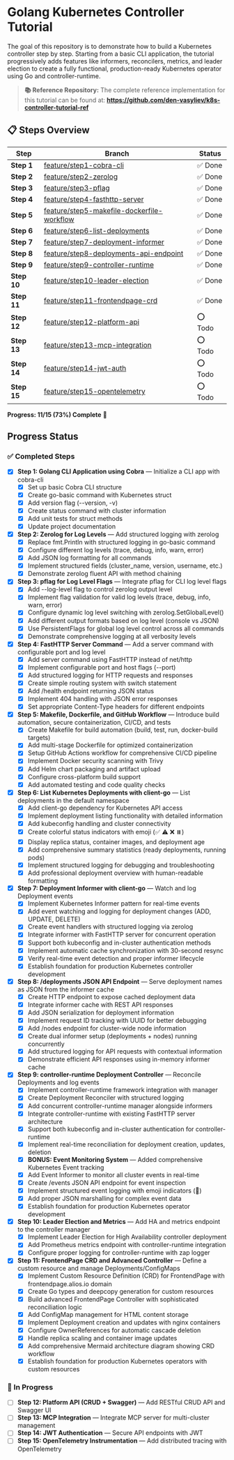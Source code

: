 # Golang Kubernetes Controller Tutorial

The goal of this repository is to demonstrate how to build a Kubernetes controller step by step. Starting from a basic CLI application, the tutorial progressively adds features like informers, reconcilers, metrics, and leader election to create a fully functional, production-ready Kubernetes operator using Go and controller-runtime.

> **📚 Reference Repository:** The complete reference implementation for this tutorial can be found at:
> **https://github.com/den-vasyliev/k8s-controller-tutorial-ref**

## 📋 Steps Overview

| Step | Branch | Status |
|------|--------|---------|
| **Step 1** | [feature/step1-cobra-cli](https://github.com/alioss/k8s-controller-crash-course/tree/feature/step1-cobra-cli) | ✅ Done |
| **Step 2** | [feature/step2-zerolog](https://github.com/alioss/k8s-controller-crash-course/tree/feature/step2-zerolog-logging) | ✅ Done |
| **Step 3** | [feature/step3-pflag](https://github.com/alioss/k8s-controller-crash-course/tree/feature/step3-pflag-loglevel) | ✅ Done |
| **Step 4** | [feature/step4-fasthttp-server](https://github.com/alioss/k8s-controller-crash-course/tree/feature/step4-fasthttp-server) | ✅ Done |
| **Step 5** | [feature/step5-makefile-dockerfile-workflow](https://github.com/alioss/k8s-controller-crash-course/tree/feature/step5-makefile-docker-ci) | ✅ Done |
| **Step 6** | [feature/step6-list-deployments](https://github.com/alioss/k8s-controller-crash-course/tree/feature/step6-list-deployments) | ✅ Done |
| **Step 7** | [feature/step7-deployment-informer](https://github.com/alioss/k8s-controller-crash-course/tree/feature/step7-informer) | ✅ Done |
| **Step 8** | [feature/step8-deployments-api-endpoint](https://github.com/alioss/k8s-controller-crash-course/tree/feature/step8-api-handler) | ✅ Done |
| **Step 9** | [feature/step9-controller-runtime](https://github.com/alioss/k8s-controller-crash-course/tree/feature/step9-controller-runtime) | ✅ Done |
| **Step 10** | [feature/step10-leader-election](https://github.com/alioss/k8s-controller-crash-course/tree/feature/step10-leader-election) | ✅ Done |
| **Step 11** | [feature/step11-frontendpage-crd](https://github.com/alioss/k8s-controller-crash-course/tree/feature/step11-frontendpage-crd) | ✅ Done |
| **Step 12** | [feature/step12-platform-api](https://github.com/alioss/k8s-controller-crash-course/tree/feature/step12-platform-api) | ⭕ Todo |
| **Step 13** | [feature/step13-mcp-integration](https://github.com/alioss/k8s-controller-crash-course/tree/feature/step13-mcp-integration) | ⭕ Todo |
| **Step 14** | [feature/step14-jwt-auth](https://github.com/alioss/k8s-controller-crash-course/tree/feature/step14-jwt-auth) | ⭕ Todo |
| **Step 15** | [feature/step15-opentelemetry](https://github.com/alioss/k8s-controller-crash-course/tree/feature/step15-opentelemetry) | ⭕ Todo |

**Progress: 11/15 (73%) Complete** 🚀

## Progress Status

### ✅ Completed Steps

- [x] **Step 1: Golang CLI Application using Cobra** — Initialize a CLI app with cobra-cli
  * [x] Set up basic Cobra CLI structure
  * [x] Create go-basic command with Kubernetes struct
  * [x] Add version flag (--version, -v)
  * [x] Create status command with cluster information
  * [x] Add unit tests for struct methods
  * [x] Update project documentation

- [x] **Step 2: Zerolog for Log Levels** — Add structured logging with zerolog
  * [x] Replace fmt.Println with structured logging in go-basic command
  * [x] Configure different log levels (trace, debug, info, warn, error)
  * [x] Add JSON log formatting for all commands
  * [x] Implement structured fields (cluster_name, version, username, etc.)
  * [x] Demonstrate zerolog fluent API with method chaining

- [x] **Step 3: pflag for Log Level Flags** — Integrate pflag for CLI log level flags
  * [x] Add --log-level flag to control zerolog output level
  * [x] Implement flag validation for valid log levels (trace, debug, info, warn, error)
  * [x] Configure dynamic log level switching with zerolog.SetGlobalLevel()
  * [x] Add different output formats based on log level (console vs JSON)
  * [x] Use PersistentFlags for global log level control across all commands
  * [x] Demonstrate comprehensive logging at all verbosity levels

- [x] **Step 4: FastHTTP Server Command** — Add a server command with configurable port and log level
  * [x] Add server command using FastHTTP instead of net/http
  * [x] Implement configurable port and host flags (--port)
  * [x] Add structured logging for HTTP requests and responses
  * [x] Create simple routing system with switch statement
  * [x] Add /health endpoint returning JSON status
  * [x] Implement 404 handling with JSON error responses
  * [x] Set appropriate Content-Type headers for different endpoints

- [x] **Step 5: Makefile, Dockerfile, and GitHub Workflow** — Introduce build automation, secure containerization, CI/CD, and tests
  * [x] Create Makefile for build automation (build, test, run, docker-build targets)
  * [x] Add multi-stage Dockerfile for optimized containerization
  * [x] Setup GitHub Actions workflow for comprehensive CI/CD pipeline
  * [x] Implement Docker security scanning with Trivy
  * [x] Add Helm chart packaging and artifact upload
  * [x] Configure cross-platform build support
  * [x] Add automated testing and code quality checks

- [x] **Step 6: List Kubernetes Deployments with client-go** — List deployments in the default namespace
  * [x] Add client-go dependency for Kubernetes API access
  * [x] Implement deployment listing functionality with detailed information
  * [x] Add kubeconfig handling and cluster connectivity
  * [x] Create colorful status indicators with emoji (✅ ⚠️ ❌ ⏸️)
  * [x] Display replica status, container images, and deployment age
  * [x] Add comprehensive summary statistics (ready deployments, running pods)
  * [x] Implement structured logging for debugging and troubleshooting
  * [x] Add professional deployment overview with human-readable formatting

- [x] **Step 7: Deployment Informer with client-go** — Watch and log Deployment events
  * [x] Implement Kubernetes Informer pattern for real-time events
  * [x] Add event watching and logging for deployment changes (ADD, UPDATE, DELETE)
  * [x] Create event handlers with structured logging via zerolog
  * [x] Integrate informer with FastHTTP server for concurrent operation
  * [x] Support both kubeconfig and in-cluster authentication methods
  * [x] Implement automatic cache synchronization with 30-second resync
  * [x] Verify real-time event detection and proper informer lifecycle
  * [x] Establish foundation for production Kubernetes controller development

- [x] **Step 8: /deployments JSON API Endpoint** — Serve deployment names as JSON from the informer cache
  * [x] Create HTTP endpoint to expose cached deployment data
  * [x] Integrate informer cache with REST API responses
  * [x] Add JSON serialization for deployment information
  * [x] Implement request ID tracking with UUID for better debugging
  * [x] Add /nodes endpoint for cluster-wide node information
  * [x] Create dual informer setup (deployments + nodes) running concurrently
  * [x] Add structured logging for API requests with contextual information
  * [x] Demonstrate efficient API responses using in-memory informer cache

- [x] **Step 9: controller-runtime Deployment Controller** — Reconcile Deployments and log events
  * [x] Implement controller-runtime framework integration with manager
  * [x] Create Deployment Reconciler with structured logging
  * [x] Add concurrent controller-runtime manager alongside informers
  * [x] Integrate controller-runtime with existing FastHTTP server architecture
  * [x] Support both kubeconfig and in-cluster authentication for controller-runtime
  * [x] Implement real-time reconciliation for deployment creation, updates, deletion
  * [x] **BONUS: Event Monitoring System** — Added comprehensive Kubernetes Event tracking
  * [x] Add Event Informer to monitor all cluster events in real-time
  * [x] Create /events JSON API endpoint for event inspection
  * [x] Implement structured event logging with emoji indicators (📅)
  * [x] Add proper JSON marshalling for complex event data
  * [x] Establish foundation for production Kubernetes operator development

- [x] **Step 10: Leader Election and Metrics** — Add HA and metrics endpoint to the controller manager
  * [x] Implement Leader Election for High Availability controller deployment
  * [x] Add Prometheus metrics endpoint with controller-runtime integration
  * [x] Configure proper logging for controller-runtime with zap logger

- [x] **Step 11: FrontendPage CRD and Advanced Controller** — Define a custom resource and manage Deployments/ConfigMaps
  * [x] Implement Custom Resource Definition (CRD) for FrontendPage with frontendpage.alios.io domain
  * [x] Create Go types and deepcopy generation for custom resources
  * [x] Build advanced FrontendPage Controller with sophisticated reconciliation logic
  * [x] Add ConfigMap management for HTML content storage
  * [x] Implement Deployment creation and updates with nginx containers
  * [x] Configure OwnerReferences for automatic cascade deletion
  * [x] Handle replica scaling and container image updates
  * [x] Add comprehensive Mermaid architecture diagram showing CRD workflow
  * [x] Establish foundation for production Kubernetes operators with custom resources

### 🔄 In Progress

- [ ] **Step 12: Platform API (CRUD + Swagger)** — Add RESTful CRUD API and Swagger UI
- [ ] **Step 13: MCP Integration** — Integrate MCP server for multi-cluster management
- [ ] **Step 14: JWT Authentication** — Secure API endpoints with JWT
- [ ] **Step 15: OpenTelemetry Instrumentation** — Add distributed tracing with OpenTelemetry